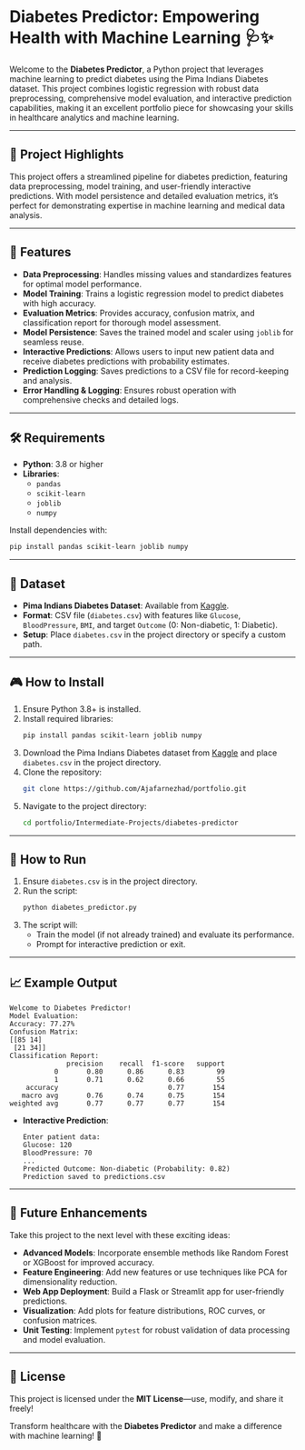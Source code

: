 # Diabetes Predictor: Empowering Health with Machine Learning 🩺✨

Welcome to the **Diabetes Predictor**, a Python project that leverages machine learning to predict diabetes using the Pima Indians Diabetes dataset. This project combines logistic regression with robust data preprocessing, comprehensive model evaluation, and interactive prediction capabilities, making it an excellent portfolio piece for showcasing your skills in healthcare analytics and machine learning.

---

## 🌟 Project Highlights
This project offers a streamlined pipeline for diabetes prediction, featuring data preprocessing, model training, and user-friendly interactive predictions. With model persistence and detailed evaluation metrics, it’s perfect for demonstrating expertise in machine learning and medical data analysis.

---

## 🚀 Features
- **Data Preprocessing**: Handles missing values and standardizes features for optimal model performance.
- **Model Training**: Trains a logistic regression model to predict diabetes with high accuracy.
- **Evaluation Metrics**: Provides accuracy, confusion matrix, and classification report for thorough model assessment.
- **Model Persistence**: Saves the trained model and scaler using `joblib` for seamless reuse.
- **Interactive Predictions**: Allows users to input new patient data and receive diabetes predictions with probability estimates.
- **Prediction Logging**: Saves predictions to a CSV file for record-keeping and analysis.
- **Error Handling & Logging**: Ensures robust operation with comprehensive checks and detailed logs.

---

## 🛠️ Requirements
- **Python**: 3.8 or higher
- **Libraries**:
  - `pandas`
  - `scikit-learn`
  - `joblib`
  - `numpy`

Install dependencies with:
```bash
pip install pandas scikit-learn joblib numpy
```

---

## 📂 Dataset
- **Pima Indians Diabetes Dataset**: Available from [Kaggle](https://www.kaggle.com/datasets/uciml/pima-indians-diabetes-database).
- **Format**: CSV file (`diabetes.csv`) with features like `Glucose`, `BloodPressure`, `BMI`, and target `Outcome` (0: Non-diabetic, 1: Diabetic).
- **Setup**: Place `diabetes.csv` in the project directory or specify a custom path.

---

## 🎮 How to Install
1. Ensure Python 3.8+ is installed.
2. Install required libraries:
   ```bash
   pip install pandas scikit-learn joblib numpy
   ```
3. Download the Pima Indians Diabetes dataset from [Kaggle](https://www.kaggle.com/datasets/uciml/pima-indians-diabetes-database) and place `diabetes.csv` in the project directory.
4. Clone the repository:
   ```bash
   git clone https://github.com/Ajafarnezhad/portfolio.git
   ```
5. Navigate to the project directory:
   ```bash
   cd portfolio/Intermediate-Projects/diabetes-predictor
   ```

---

## 🎯 How to Run
1. Ensure `diabetes.csv` is in the project directory.
2. Run the script:
   ```bash
   python diabetes_predictor.py
   ```
3. The script will:
   - Train the model (if not already trained) and evaluate its performance.
   - Prompt for interactive prediction or exit.

---

## 📈 Example Output
```
Welcome to Diabetes Predictor!
Model Evaluation:
Accuracy: 77.27%
Confusion Matrix:
[[85 14]
 [21 34]]
Classification Report:
              precision    recall  f1-score   support
           0       0.80      0.86      0.83        99
           1       0.71      0.62      0.66        55
    accuracy                           0.77       154
   macro avg       0.76      0.74      0.75       154
weighted avg       0.77      0.77      0.77       154
```

- **Interactive Prediction**:
  ```
  Enter patient data:
  Glucose: 120
  BloodPressure: 70
  ...
  Predicted Outcome: Non-diabetic (Probability: 0.82)
  Prediction saved to predictions.csv
  ```

---

## 🔮 Future Enhancements
Take this project to the next level with these exciting ideas:
- **Advanced Models**: Incorporate ensemble methods like Random Forest or XGBoost for improved accuracy.
- **Feature Engineering**: Add new features or use techniques like PCA for dimensionality reduction.
- **Web App Deployment**: Build a Flask or Streamlit app for user-friendly predictions.
- **Visualization**: Add plots for feature distributions, ROC curves, or confusion matrices.
- **Unit Testing**: Implement `pytest` for robust validation of data processing and model evaluation.

---

## 📜 License
This project is licensed under the **MIT License**—use, modify, and share it freely!

Transform healthcare with the **Diabetes Predictor** and make a difference with machine learning! 🚀